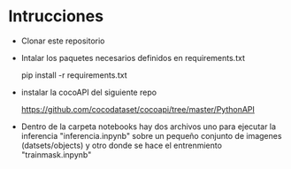 # Intrucciones

- Clonar este repositorio

- Intalar los paquetes necesarios definidos en requirements.txt

    pip install -r requirements.txt

- instalar  la cocoAPI del siguiente repo 

  https://github.com/cocodataset/cocoapi/tree/master/PythonAPI

- Dentro de la carpeta notebooks  hay dos archivos uno para ejecutar la inferencia "inferencia.inpynb" sobre un pequeño conjunto de imagenes (datsets/objects) y otro donde se hace el entrenmiento "trainmask.inpynb"









































